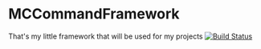 # MCCommandFramework
That's my little framework that will be used for my projects 
[![Build Status](https://dev.azure.com/mrcake2014/MCCommandFramework/_apis/build/status/PuccyDestroyerxXx.MCCommandFramework?branchName=master)](https://dev.azure.com/mrcake2014/MCCommandFramework/_build/latest?definitionId=2&branchName=master)
